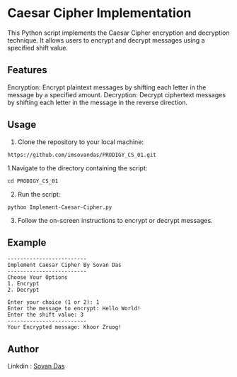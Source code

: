# Caesar Cipher Implementation

This Python script implements the Caesar Cipher encryption and decryption technique. It allows users to encrypt and decrypt messages using a specified shift value.

## Features
Encryption: Encrypt plaintext messages by shifting each letter in the message by a specified amount.
Decryption: Decrypt ciphertext messages by shifting each letter in the message in the reverse direction.

## Usage
1. Clone the repository to your local machine:

``` https://github.com/imsovandas/PRODIGY_CS_01.git ```

1.Navigate to the directory containing the script:

```cd PRODIGY_CS_01```

2. Run the script:

```python Implement-Caesar-Cipher.py```

3. Follow the on-screen instructions to encrypt or decrypt messages.

## Example
```
-------------------------
Implement Caesar Cipher By Sovan Das
-------------------------
Choose Your Options 
1. Encrypt 
2. Decrypt 

Enter your choice (1 or 2): 1
Enter the message to encrypt: Hello World!
Enter the shift value: 3
-------------------------
Your Encrypted message: Khoor Zruog!
```
## Author
Linkdin : [Sovan Das](https://www.linkedin.com/in/sovanking)

